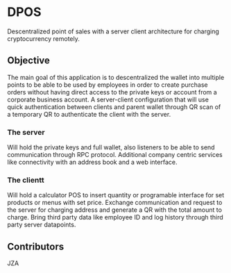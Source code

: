 # DPOS
Descentralized point of sales with a server client architecture for charging cryptocurrency remotely.

## Objective
The main goal of this application is to descentralized the wallet into multiple points to be able to be used by employees in order to create purchase orders without having direct access to the private keys or account from a corporate business account. A server-client configuration that will use quick authentication between clients and parent wallet through QR scan of a temporary QR to authenticate the client with the server. 

### The server 
Will hold the private keys and full wallet, also listeners to be able to send communication through RPC protocol. 
Additional company centric services like connectivity with an address book and a web interface.

### The clientt 
Will hold a calculator POS to insert quantity or programable interface for set products or menus with set price.
Exchange communication and request to the server for charging address and generate a QR with the total amount to charge.
Bring third party data like employee ID and log history through third party server datapoints.

## Contributors
JZA
